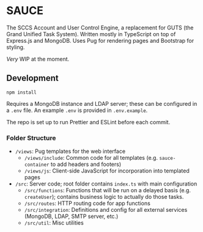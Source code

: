 # SAUCE

The SCCS Account and User Control Engine, a replacement for GUTS (the Grand Unified Task System).
Written mostly in TypeScript on top of Express.js and MongoDB. Uses Pug for rendering pages and
Bootstrap for styling.

_Very_ WIP at the moment.

## Development

```
npm install
```

Requires a MongoDB instance and LDAP server; these can be configured in a `.env` file. An example
`.env` is provided in `.env.example`.

The repo is set up to run Prettier and ESLint before each commit.

### Folder Structure

- `/views`: Pug templates for the web interface
  - `/views/include`: Common code for all templates (e.g. `sauce-container` to add headers and
    footers)
  - `/views/js`: Client-side JavaScript for incorporation into templated pages
- `/src`: Server code; root folder contains `index.ts` with main configuration
  - `/src/functions`: Functions that will be run on a delayed basis (e.g. `createUser`); contains
    business logic to actually do those tasks.
  - `/src/routes`: HTTP routing code for app functions
  - `/src/integration`: Definitions and config for all external services (MongoDB, LDAP, SMTP
    server, etc.)
  - `/src/util`: Misc utilities
